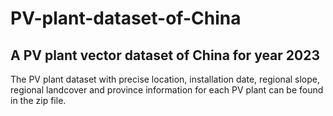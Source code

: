 # PV-plant-dataset-of-China
## A PV plant vector dataset of China for year 2023
The PV plant dataset with precise location, installation date, regional slope, regional landcover and province information for each PV plant can be found in the zip file.
